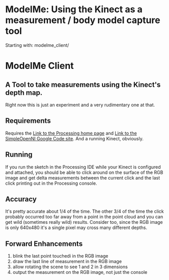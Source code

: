 # ModelMe: Using the Kinect as a measurement / body model capture tool

Starting with:
    modelme_client/

# ModelMe Client
## A Tool to take measurements using the Kinect's depth map.

Right now this is just an experiment and a very rudimentary one at that.

## Requirements

Requires the [Link to the Processing home page](http://www.processing.org/ "Processing language and runtime") and [Link to the SimpleOpenNI Google Code site](https://simple-openni.googlecode.com "SimpleOpenNI"). And a running Kinect, obviously.

## Running

If you run the sketch in the Processing IDE while your Kinect is configured and attached, you should be able to click around on the surface of the RGB image and get delta measurements between the current click and the last click printing out in the Processing console.

## Accuracy

It's pretty accurate about 1/4 of the time. The other 3/4 of the time the click probably occurred too far away from a point in the point cloud and you can get wild (sometimes really wild) results. Consider too, since the RGB image is only 640x480 it's a single pixel may cross many different depths.

## Forward Enhancements

1. blink the last point touchedi in the RGB image
2. draw the last line of measurement in the RGB image
3. allow rotating the scene to see 1 and 2 in 3 dimensions
4. output the measurement on the RGB image, not just the console
